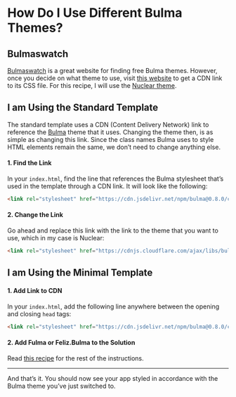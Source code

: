 # How Do I Use Different Bulma Themes?
## Bulmaswatch
[Bulmaswatch](https://jenil.github.io/bulmaswatch/) is a great website for finding free Bulma themes. However, once you decide on what theme to use, visit [this website](https://www.cdnpkg.com/bulmaswatch) to get a CDN link to its CSS file. For this recipe, I will use the [Nuclear theme](https://jenil.github.io/bulmaswatch/nuclear/).

## I am Using the Standard Template
The standard template uses a CDN (Content Delivery Network) link to reference the [Bulma](https://bulma.io/) theme that it uses. Changing the theme then, is as simple as changing this link. Since the class names Bulma uses to style HTML elements remain the same, we don’t need to change anything else.

#### 1. Find the Link
In your `index.html`, find the line that references the Bulma stylesheet that’s used in the template through a CDN link. It will look like the following:
```html
<link rel="stylesheet" href="https://cdn.jsdelivr.net/npm/bulma@0.8.0/css/bulma.min.css">
```
#### 2. Change the Link
Go ahead and replace this link with the link to the theme that you want to use, which in my case is Nuclear:
```html
<link rel="stylesheet" href="https://cdnjs.cloudflare.com/ajax/libs/bulmaswatch/0.8.1/nuclear/bulmaswatch.min.css">
```

## I am Using the Minimal Template

#### 1. Add Link to CDN
In your `index.html`, add the following line anywhere between the opening and closing `head` tags:
```html
<link rel="stylesheet" href="https://cdn.jsdelivr.net/npm/bulma@0.8.0/css/bulma.min.css">
```
#### 2. Add Fulma or Feliz.Bulma to the Solution
Read [this recipe](add-bulma.md) for the rest of the instructions.

---
And that’s it. You should now see your app styled in accordance with the Bulma theme you’ve just switched to.
